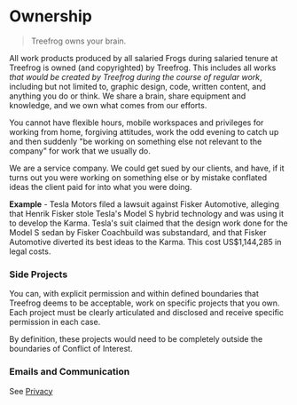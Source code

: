 # Ownership

> Treefrog owns your brain.

All work products produced by all salaried Frogs during salaried tenure at Treefrog is owned (and copyrighted) by Treefrog. This includes all works *that would be created by Treefrog during the course of regular work*, including but not limited to, graphic design, code, written content, and anything you do or think. We share a brain, share equipment and knowledge, and we own what comes from our efforts.

You cannot have flexible hours, mobile workspaces and privileges for working from home, forgiving attitudes, work the odd evening to catch up and then suddenly "be working on something else not relevant to the company" for work that we usually do.

We are a service company. We could get sued by our clients, and have, if it turns out you were working on something else or by mistake conflated ideas the client paid for into what you were doing.

**Example** - Tesla Motors filed a lawsuit against Fisker Automotive, alleging that Henrik Fisker stole Tesla's Model S hybrid technology and was using it to develop the Karma. Tesla's suit claimed that the design work done for the Model S sedan by Fisker Coachbuild was substandard, and that Fisker Automotive diverted its best ideas to the Karma. This cost US$1,144,285 in legal costs.

### Side Projects

You can, with explicit permission and within defined boundaries that Treefrog deems to be acceptable, work on specific projects that you own. Each project must be clearly articulated and disclosed and receive specific permission in each case.

By definition, these projects would need to be completely outside the boundaries of Conflict of Interest.

### Emails and Communication

See [Privacy](privacy.md)